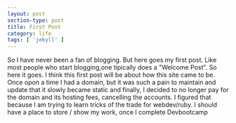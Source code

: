 ```yaml
---
layout: post
section-type: post
title: First Post
category: life
tags: [ 'jekyll' ]
---
```

So I have never been a fan of blogging. But here goes my first post. Like most people who start blogging,one tipically does a "Welcome Post". So here it goes. I think this first post will be about how this site came to be. Once opon a time I had a domain, but it was such a pain to maintain and update that it slowly became static and finally, I decided to no longer pay for the domain and its hosting fees, cancelling the accounts. I figured that because I am trying to learn tricks of the trade for webdev/ruby. I should have a place to store / show my work, once I complete Devbootcamp

